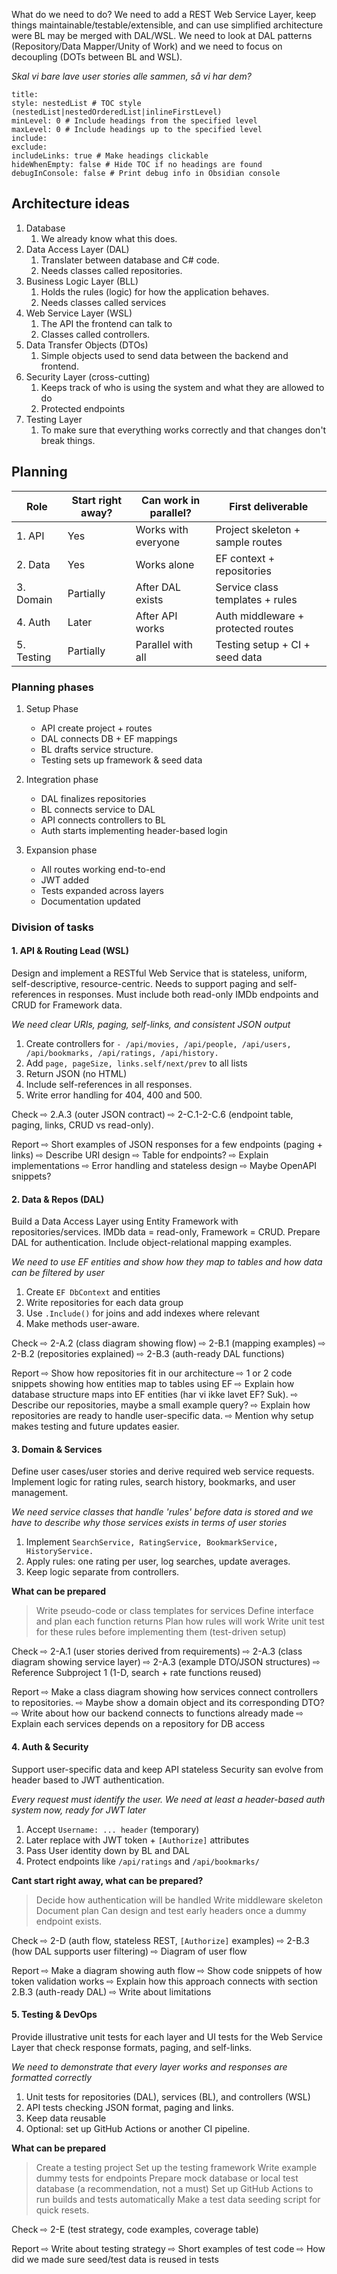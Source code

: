 What do we need to do?
We need to add a REST Web Service Layer, keep things maintainable/testable/extensible, and can use simplified architecture were BL may be merged with DAL/WSL. We need to look at DAL patterns (Repository/Data Mapper/Unity of Work) and we need to focus on decoupling (DOTs between BL and WSL).

*Skal vi bare lave user stories alle sammen, så vi har dem?*

```table-of-contents
title: 
style: nestedList # TOC style (nestedList|nestedOrderedList|inlineFirstLevel)
minLevel: 0 # Include headings from the specified level
maxLevel: 0 # Include headings up to the specified level
include: 
exclude: 
includeLinks: true # Make headings clickable
hideWhenEmpty: false # Hide TOC if no headings are found
debugInConsole: false # Print debug info in Obsidian console
```
## Architecture ideas

1. Database
	1. We already know what this does.
2. Data Access Layer (DAL)
	1. Translater between database and C# code.
	2. Needs classes called repositories.
3. Business Logic Layer (BLL)
	1. Holds the rules (logic) for how the application behaves.
	2. Needs classes called services
4. Web Service Layer (WSL)
	1. The API the frontend can talk to
	2. Classes called controllers.
5. Data Transfer Objects (DTOs)
	1. Simple objects used to send data between the backend and frontend.
6. Security Layer (cross-cutting)
	1. Keeps track of who is using the system and what they are allowed to do
	2. Protected endpoints
7. Testing Layer
	1. To make sure that everything works correctly and that changes don't break things. 


## Planning

| Role       | Start right away? | Can work in parallel? | First deliverable                  |
| ---------- | ----------------- | --------------------- | ---------------------------------- |
| 1. API     | Yes               | Works with everyone   | Project skeleton + sample routes   |
| 2. Data    | Yes               | Works alone           | EF context + repositories          |
| 3. Domain  | Partially         | After DAL exists      | Service class templates + rules    |
| 4. Auth    | Later             | After API works       | Auth middleware + protected routes |
| 5. Testing | Partially         | Parallel with all     | Testing setup + CI + seed data     |

### Planning phases

1. Setup Phase
	- API create project + routes
	- DAL connects DB + EF mappings
	- BL drafts service structure.
	- Testing sets up framework & seed data

2. Integration phase
	- DAL finalizes repositories
	- BL connects service to DAL
	- API connects controllers to BL
	- Auth starts implementing header-based login

3. Expansion phase
	- All routes working end-to-end
	- JWT added
	- Tests expanded across layers
	- Documentation updated

### Division of tasks
#### 1. API & Routing Lead (WSL)
Design and implement a RESTful Web Service that is stateless, uniform, self-descriptive, resource-centric. 
Needs to support paging and self-references in responses. 
Must include both read-only IMDb endpoints and CRUD for Framework data.

*We need clear URIs, paging, self-links, and consistent JSON output*

1. Create controllers for `- /api/movies, /api/people, /api/users, /api/bookmarks, /api/ratings, /api/history.` 
2. Add `page, pageSize, links.self/next/prev` to all lists
3. Return JSON (no HTML)
4. Include self-references in all responses.
5. Write error handling for 404, 400 and 500.

Check
⇨ 2.A.3 (outer JSON contract)
⇨ 2-C.1-2-C.6 (endpoint table, paging, links, CRUD vs read-only).

Report
⇨ Short examples of JSON responses for a few endpoints (paging + links)
⇨ Describe URI design
⇨ Table for endpoints? 
⇨ Explain implementations
⇨ Error handling and stateless design
⇨ Maybe OpenAPI snippets?

#### 2. Data & Repos (DAL)
Build a Data Access Layer using Entity Framework with repositories/services.
IMDb data = read-only, Framework = CRUD.
Prepare DAL for authentication.
Include object-relational mapping examples.

*We need to use EF entities and show how they map to tables and how data can be filtered by user*

1. Create `EF DbContext` and entities 
2. Write repositories for each data group
3. Use `.Include()` for joins and add indexes where relevant
4. Make methods user-aware.

Check
⇨ 2-A.2 (class diagram showing flow)
⇨ 2-B.1 (mapping examples)
⇨ 2-B.2 (repositories explained)
⇨ 2-B.3 (auth-ready DAL functions)

Report
⇨ Show how repositories fit in our architecture
⇨ 1 or 2 code snippets showing how entities map to tables using EF
⇨ Explain how database structure maps into EF entities (har vi ikke lavet EF? Suk).
⇨ Describe our repositories, maybe a small example query?
⇨ Explain how repositories are ready to handle user-specific data.
⇨ Mention why setup makes testing and future updates easier.

#### 3. Domain & Services
Define user cases/user stories and derive required web service requests.
Implement logic for rating rules, search history, bookmarks, and user management.

*We need service classes that handle 'rules' before data is stored and we have to describe why those services exists in terms of user stories*

1. Implement `SearchService, RatingService, BookmarkService, HistoryService.`
2. Apply rules: one rating per user, log searches, update averages.
3. Keep logic separate from controllers.

**What can be prepared**
> Write pseudo-code or class templates for services
> Define interface and plan each function returns
> Plan how rules will work
> Write unit test for these rules before implementing them (test-driven setup)

Check
⇨ 2-A.1 (user stories derived from requirements)
⇨ 2-A.3 (class diagram showing service layer)
⇨ 2-A.3 (example DTO/JSON structures)
⇨ Reference Subproject 1 (1-D, search + rate functions reused)

Report
⇨ Make a class diagram showing how services connect controllers to repositories.
⇨ Maybe show a domain object and its corresponding DTO?
⇨ Write about how our backend connects to functions already made
⇨ Explain each services depends on a repository for DB access

#### 4. Auth & Security 
Support user-specific data and keep API stateless
Security san evolve from header based to JWT authentication.

*Every request must identify the user. We need at least a header-based auth system now, ready for JWT later*

1. Accept `Username: ... header` (temporary)
2. Later replace with JWT token + `[Authorize]` attributes
3. Pass User identity down by BL and DAL
4. Protect endpoints like `/api/ratings` and `/api/bookmarks/` 

**Cant start right away, what can be prepared?**
> Decide how authentication will be handled
> Write middleware skeleton
> Document plan
> Can design and test early headers once a dummy endpoint exists.

Check
⇨ 2-D (auth flow, stateless REST, `[Authorize]` examples)
⇨ 2-B.3 (how DAL supports user filtering)
⇨ Diagram of user flow

Report
⇨ Make a diagram showing auth flow 
⇨ Show code snippets of how token validation works
⇨ Explain how this approach connects with section 2.B.3 (auth-ready DAL)
⇨ Write about limitations

#### 5. Testing & DevOps
Provide illustrative unit tests for each layer and UI tests for the Web Service Layer that check response formats, paging, and self-links.

*We need to demonstrate that every layer works and responses are formatted correctly*

1. Unit tests for repositories (DAL), services (BL), and controllers (WSL)
2. API tests checking JSON format, paging and links. 
3. Keep data reusable
4. Optional: set up GitHub Actions or another CI pipeline.

**What can be prepared**
> Create a testing project
> Set up the testing framework
> Write example dummy tests for endpoints
> Prepare mock database or local test database (a recommendation, not a must)
> Set up GitHub Actions to run builds and tests automatically
> Make a test data seeding script for quick resets.

Check
⇨ 2-E (test strategy, code examples, coverage table)

Report
⇨ Write about testing strategy
⇨ Short examples of test code
⇨ How did we made sure seed/test data is reused in tests


